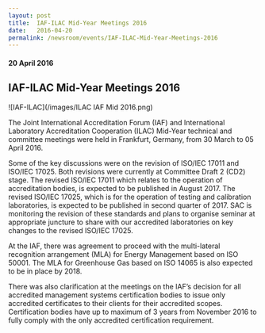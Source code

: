 ```yaml
---
layout: post
title:  IAF-ILAC Mid-Year Meetings 2016
date:   2016-04-20
permalink: /newsroom/events/IAF-ILAC-Mid-Year-Meetings-2016
---
```

#### 20 April 2016
## IAF-ILAC Mid-Year Meetings 2016

![IAF-ILAC](/images/ILAC IAF Mid 2016.png)

The Joint International Accreditation Forum (IAF) and International Laboratory Accreditation Cooperation (ILAC) Mid-Year technical and committee meetings were held in Frankfurt, Germany, from 30 March to 05 April 2016.

Some of the key discussions were on the revision of ISO/IEC 17011 and ISO/IEC 17025. Both revisions were currently at Committee Draft 2 (CD2) stage. The revised ISO/IEC 17011 which relates to the operation of accreditation bodies, is expected to be published in August 2017.  The revised ISO/IEC 17025, which is for the operation of testing and calibration laboratories, is expected to be published in second quarter of 2017.  SAC is monitoring the revision of these standards and plans to organise seminar at appropriate juncture to share with our accredited laboratories on key changes to the revised ISO/IEC 17025.

At the IAF, there was agreement to proceed with the multi-lateral recognition arrangement (MLA) for Energy Management based on ISO 50001.  The MLA for Greenhouse Gas based on ISO 14065 is also expected to be in place by 2018.

There was also clarification at the meetings on the IAF’s decision for all accredited management systems certification bodies to issue only accredited certificates to their clients for their accredited scopes. Certification bodies have up to maximum of 3 years from November 2016 to fully comply with the only accredited certification requirement.
